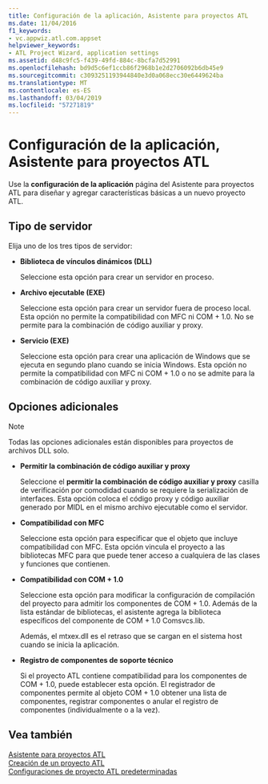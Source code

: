 ```yaml
---
title: Configuración de la aplicación, Asistente para proyectos ATL
ms.date: 11/04/2016
f1_keywords:
- vc.appwiz.atl.com.appset
helpviewer_keywords:
- ATL Project Wizard, application settings
ms.assetid: d48c9fc5-f439-49fd-884c-8bcfa7d52991
ms.openlocfilehash: bd9d5c6ef1ccb86f2968b1e2d2706092b6db45e9
ms.sourcegitcommit: c3093251193944840e3d0a068ecc30e6449624ba
ms.translationtype: MT
ms.contentlocale: es-ES
ms.lasthandoff: 03/04/2019
ms.locfileid: "57271819"
---
```

# <a name="application-settings-atl-project-wizard"></a>Configuración de la aplicación, Asistente para proyectos ATL

Use la **configuración de la aplicación** página del Asistente para proyectos ATL para diseñar y agregar características básicas a un nuevo proyecto ATL.

## <a name="server-type"></a>Tipo de servidor

Elija uno de los tres tipos de servidor:

- **Biblioteca de vínculos dinámicos (DLL)**

   Seleccione esta opción para crear un servidor en proceso.

- **Archivo ejecutable (EXE)**

   Seleccione esta opción para crear un servidor fuera de proceso local. Esta opción no permite la compatibilidad con MFC ni COM + 1.0. No se permite para la combinación de código auxiliar y proxy.

- **Servicio (EXE)**

   Seleccione esta opción para crear una aplicación de Windows que se ejecuta en segundo plano cuando se inicia Windows. Esta opción no permite la compatibilidad con MFC ni COM + 1.0 o no se admite para la combinación de código auxiliar y proxy.

## <a name="additional-options"></a>Opciones adicionales

> [!NOTE]
> Todas las opciones adicionales están disponibles para proyectos de archivos DLL solo.

- **Permitir la combinación de código auxiliar y proxy**

   Seleccione el **permitir la combinación de código auxiliar y proxy** casilla de verificación por comodidad cuando se requiere la serialización de interfaces. Esta opción coloca el código proxy y código auxiliar generado por MIDL en el mismo archivo ejecutable como el servidor.

- **Compatibilidad con MFC**

   Seleccione esta opción para especificar que el objeto que incluye compatibilidad con MFC. Esta opción vincula el proyecto a las bibliotecas MFC para que puede tener acceso a cualquiera de las clases y funciones que contienen.

- **Compatibilidad con COM + 1.0**

   Seleccione esta opción para modificar la configuración de compilación del proyecto para admitir los componentes de COM + 1.0. Además de la lista estándar de bibliotecas, el asistente agrega la biblioteca específicos del componente de COM + 1.0 Comsvcs.lib.

   Además, el mtxex.dll es el retraso que se cargan en el sistema host cuando se inicia la aplicación.

- **Registro de componentes de soporte técnico**

   Si el proyecto ATL contiene compatibilidad para los componentes de COM + 1.0, puede establecer esta opción. El registrador de componentes permite al objeto COM + 1.0 obtener una lista de componentes, registrar componentes o anular el registro de componentes (individualmente o a la vez).

## <a name="see-also"></a>Vea también

[Asistente para proyectos ATL](../../atl/reference/atl-project-wizard.md)<br/>
[Creación de un proyecto ATL](../../atl/reference/creating-an-atl-project.md)<br/>
[Configuraciones de proyecto ATL predeterminadas](../../atl/reference/default-atl-project-configurations.md)
